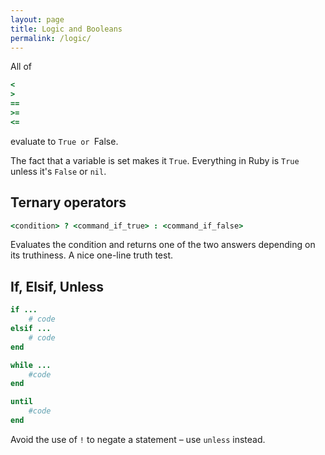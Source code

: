 ```yaml
---
layout: page
title: Logic and Booleans
permalink: /logic/
---
```


All of

```ruby
<
>
==
>=
<=
```

evaluate to ```True or ```False.

The fact that a variable is set makes it ```True```. Everything in Ruby is ```True``` unless it's ```False``` or ```nil```.

## Ternary operators

```ruby
<condition> ? <command_if_true> : <command_if_false>
```

Evaluates the condition and returns one of the two answers depending on its truthiness. A nice one-line truth test.

## If, Elsif, Unless

```ruby
if ...
	# code
elsif ...
	# code
end
```

```ruby
while ...
	#code
end
```

```ruby
until
	#code
end
```

Avoid the use of ```!``` to negate a statement – use ```unless``` instead.